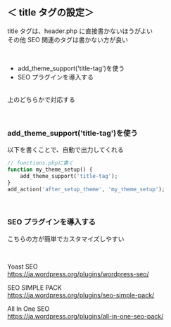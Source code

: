 ## ＜ title タグの設定＞

title タグは、header.php に直接書かないほうがよい  
その他 SEO 関連のタグは書かない方が良い

<br>

-   add_theme_support('title-tag')を使う
-   SEO プラグインを導入する  
    <br>

上のどちらかで対応する

<br>

### add_theme_support('title-tag')を使う

以下を書くことで、自動で出力してくれる

```php
// functions.phpに書く
function my_theme_setup() {
    add_theme_support('title-tag');
}
add_action('after_setup_theme', 'my_theme_setup');
```

<br>

### SEO プラグインを導入する

こちらの方が簡単でカスタマイズしやすい

<br>

Yoast SEO  
https://ja.wordpress.org/plugins/wordpress-seo/

SEO SIMPLE PACK  
https://ja.wordpress.org/plugins/seo-simple-pack/

All In One SEO  
https://ja.wordpress.org/plugins/all-in-one-seo-pack/
